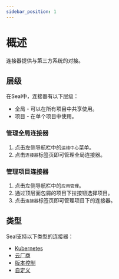 ```yaml
---
sidebar_position: 1
---
```


# 概述

连接器提供与第三方系统的对接。

## 层级

在Seal中，连接器有以下层级：

- 全局 - 可以在所有项目中共享使用。
- 项目 - 在单个项目中使用。

### 管理全局连接器

1. 点击左侧导航栏中的`运维中心`菜单。
2. 点击`连接器`标签页即可管理全局连接器。

### 管理项目连接器

1. 点击左侧导航栏中的`应用管理`。
2. 通过顶层面包屑的项目下拉按钮选择项目。
3. 点击`连接器`标签页即可管理项目下的连接器。

## 类型

Seal支持以下类型的连接器：

- [Kubernetes](/operation/connector/kubernetes)
- [云厂商](/operation/connector/cloud-provider)
- [版本控制](/operation/connector/version-control)
- [自定义](/operation/connector/custom)